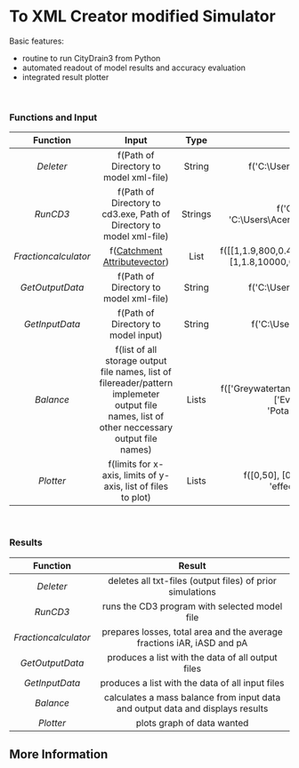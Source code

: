 # To XML Creator modified Simulator

Basic features:

 - routine to run CityDrain3 from Python
 - automated readout of model results and accuracy evaluation
 - integrated result plotter
 
<br>

### Functions and Input


| Function | Input  |  Type  | Example | 
| :------------: | :------------: |:---------------:|:---------------:|  	
|  _Deleter_  |  f(Path of Directory to model xml-file)  |  String  | f('C:\Users\Acer\Documents\GitHub\CD3Waterbalance\output') |
|  _RunCD3_  |  f(Path of Directory to cd3.exe, Path of Directory to model xml-file)  |  Strings  | f('C:\Program Files (x86)\CityDrain3\bin\cd3.exe', 'C:\Users\Acer\Documents\GitHub\CD3Waterbalance\output\model.xml') |
| _Fractioncalculator_ | f([Catchment Attributevector](https://github.com/ChristianF88/CD3Waterbalance/blob/master/doc/Model%20Set%20Up/XML%20-%20Creator.md))  |  List  | f([[1,1.9,800,0.4,0.2,0.4,0.6,0.21,1.5,0.4,0.5,400,500,700,0.04,0.05,0.06],[1,1.8,10000,0,1,0,0.6,0.21,1.5,0.4,0.5,380,510,710,0.04,0.05,0.06]]) |
|  _GetOutputData_  |  f(Path of Directory to model xml-file)  |  String  |  f('C:\Users\Acer\Documents\GitHub\CD3Waterbalance\output')  | 
|  _GetInputData_  |  f(Path of Directory to model input)  |  String  |  f('C:\Users\Acer\Documents\GitHub\CD3Waterbalance\input') |
|  _Balance_  |  f(list of all storage output file names, list of filereader/pattern implemeter output file names, list of other neccessary output file names)  |  Lists  |  f(['Greywatertanklevels',  'Rainwatertanklevels', 'Stormwaterreservoirlevels'], ['Evapo_Model', 'Rain_Model'], ['Actual_Infiltration', 'Potable_Water_Demand', 'Sewer', 'Stormwaterdrain']) |
| _Plotter_ | f(limits for x-axis, limits of y-axis, list of files to plot)  |  Lists  | f([0,50], [0,10], ['Rain_Model', 'Stormwaterdrain', 'Evapo_Model', 'effective_rain','Indoor_Demand','Outdoor_Demand'])| 

<br>



### Results

| Function | Result |  
| :------------: | :------------: |
|  _Deleter_  |  deletes all txt-files (output files) of prior simulations |  
|  _RunCD3_  |  runs the CD3 program with selected model file  |  
| _Fractioncalculator_ |  prepares losses, total area and the average fractions iAR, iASD and pA   |  
|  _GetOutputData_  |  produces a list with the data of all output files  |  
|  _GetInputData_  |  produces a list with the data of all input files  |  
|  _Balance_  |  calculates a mass balance from input data and output data and displays results  | 
| _Plotter_ | plots graph of data wanted  |  

## More Information


<br>




        
